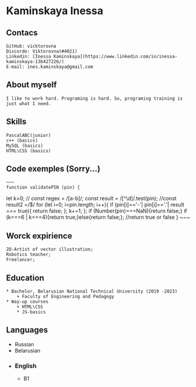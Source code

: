 # Kaminskaya Inessa
## Contacs
    GitHub: vicktorovna
    Discorde: Viktorovna(#4021)
    Linkedin: [Inessa Kaminskaya](https://www.linkedin.com/in/inessa-kaminskaya-13b427226/)
    E-mail: ines.kaminskaya@gmail.com
## About myself
    I like to work hard. Programing is hard. So, programing training is just what I need.

## Skills
    PascalABC(junior)
    c++ (basics)
    MySQL (basics)
    HTML\CSS (basics)


## Code exemples (Sorry...)
    ~~~
    function validatePIN (pin) {
  let k=0;
//  const regex = /[a-b]/;
  const result = /[^\d]/.test(pin);
  //const result2 =/$/
  for (let i=0; i<pin.length; i++){
    if (pin[i]=='-'| pin[i]=='.'| result === true){
      return false;
    };
    k+=1;
  };
  if (Number(pin)===NaN){return false;}
  if (k===6 | k===4){return true;}else{return false;};
  //return true or false
}
    ~~~
## Worck expirience
    2D-Artist of vector illustration;
    Robotics teacher;
    Freelancer;
## Education
    * Bachelor, Belarusian National Technical University (2019 -2023) 
        + Faculty of Engineering and Pedagogy
    * Way-up courses
        + HTML\CSS
        * JS-basics
## Languages
* Russian
* Belarusian
 * ### English 
    + B1
